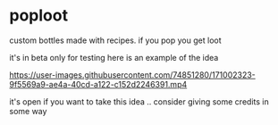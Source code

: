# poploot
custom bottles made with recipes. if you pop you get loot

it's in beta only for testing
here is an example of the idea

https://user-images.githubusercontent.com/74851280/171002323-9f5569a9-ae4a-40cd-a122-c152d2246391.mp4

it's open if you want to take this idea .. consider giving some credits in some way
